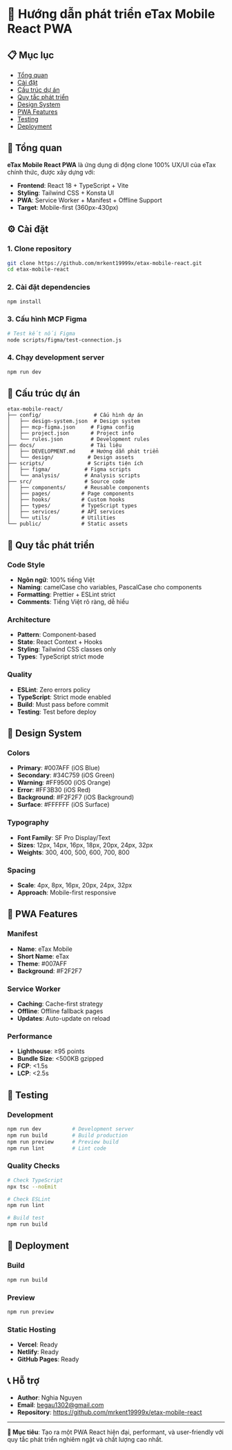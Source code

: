 # 🚀 Hướng dẫn phát triển eTax Mobile React PWA

## 📋 Mục lục
- [Tổng quan](#tổng-quan)
- [Cài đặt](#cài-đặt)
- [Cấu trúc dự án](#cấu-trúc-dự-án)
- [Quy tắc phát triển](#quy-tắc-phát-triển)
- [Design System](#design-system)
- [PWA Features](#pwa-features)
- [Testing](#testing)
- [Deployment](#deployment)

## 🎯 Tổng quan

**eTax Mobile React PWA** là ứng dụng di động clone 100% UX/UI của eTax chính thức, được xây dựng với:

- **Frontend**: React 18 + TypeScript + Vite
- **Styling**: Tailwind CSS + Konsta UI
- **PWA**: Service Worker + Manifest + Offline Support
- **Target**: Mobile-first (360px-430px)

## ⚙️ Cài đặt

### 1. Clone repository
```bash
git clone https://github.com/mrkent19999x/etax-mobile-react.git
cd etax-mobile-react
```

### 2. Cài đặt dependencies
```bash
npm install
```

### 3. Cấu hình MCP Figma
```bash
# Test kết nối Figma
node scripts/figma/test-connection.js
```

### 4. Chạy development server
```bash
npm run dev
```

## 📁 Cấu trúc dự án

```
etax-mobile-react/
├── config/                 # Cấu hình dự án
│   ├── design-system.json  # Design system
│   ├── mcp-figma.json     # Figma config
│   ├── project.json       # Project info
│   └── rules.json         # Development rules
├── docs/                  # Tài liệu
│   ├── DEVELOPMENT.md     # Hướng dẫn phát triển
│   └── design/           # Design assets
├── scripts/              # Scripts tiện ích
│   ├── figma/           # Figma scripts
│   └── analysis/        # Analysis scripts
├── src/                 # Source code
│   ├── components/      # Reusable components
│   ├── pages/          # Page components
│   ├── hooks/          # Custom hooks
│   ├── types/          # TypeScript types
│   ├── services/       # API services
│   └── utils/          # Utilities
└── public/             # Static assets
```

## 🔧 Quy tắc phát triển

### Code Style
- **Ngôn ngữ**: 100% tiếng Việt
- **Naming**: camelCase cho variables, PascalCase cho components
- **Formatting**: Prettier + ESLint strict
- **Comments**: Tiếng Việt rõ ràng, dễ hiểu

### Architecture
- **Pattern**: Component-based
- **State**: React Context + Hooks
- **Styling**: Tailwind CSS classes only
- **Types**: TypeScript strict mode

### Quality
- **ESLint**: Zero errors policy
- **TypeScript**: Strict mode enabled
- **Build**: Must pass before commit
- **Testing**: Test before deploy

## 🎨 Design System

### Colors
- **Primary**: #007AFF (iOS Blue)
- **Secondary**: #34C759 (iOS Green)
- **Warning**: #FF9500 (iOS Orange)
- **Error**: #FF3B30 (iOS Red)
- **Background**: #F2F2F7 (iOS Background)
- **Surface**: #FFFFFF (iOS Surface)

### Typography
- **Font Family**: SF Pro Display/Text
- **Sizes**: 12px, 14px, 16px, 18px, 20px, 24px, 32px
- **Weights**: 300, 400, 500, 600, 700, 800

### Spacing
- **Scale**: 4px, 8px, 16px, 20px, 24px, 32px
- **Approach**: Mobile-first responsive

## 📱 PWA Features

### Manifest
- **Name**: eTax Mobile
- **Short Name**: eTax
- **Theme**: #007AFF
- **Background**: #F2F2F7

### Service Worker
- **Caching**: Cache-first strategy
- **Offline**: Offline fallback pages
- **Updates**: Auto-update on reload

### Performance
- **Lighthouse**: ≥95 points
- **Bundle Size**: <500KB gzipped
- **FCP**: <1.5s
- **LCP**: <2.5s

## 🧪 Testing

### Development
```bash
npm run dev          # Development server
npm run build        # Build production
npm run preview      # Preview build
npm run lint         # Lint code
```

### Quality Checks
```bash
# Check TypeScript
npx tsc --noEmit

# Check ESLint
npm run lint

# Build test
npm run build
```

## 🚀 Deployment

### Build
```bash
npm run build
```

### Preview
```bash
npm run preview
```

### Static Hosting
- **Vercel**: Ready
- **Netlify**: Ready
- **GitHub Pages**: Ready

## 📞 Hỗ trợ

- **Author**: Nghia Nguyen
- **Email**: begau1302@gmail.com
- **Repository**: https://github.com/mrkent19999x/etax-mobile-react

---

**🎯 Mục tiêu**: Tạo ra một PWA React hiện đại, performant, và user-friendly với quy tắc phát triển nghiêm ngặt và chất lượng cao nhất.


